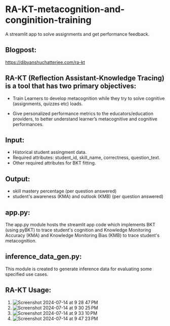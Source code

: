 # RA-KT-metacognition-and-conginition-training
A streamlit app to solve assignments and get performance feedback.

## Blogpost:
https://dibyanshuchatterjee.com/ra-kt

## RA-KT (Reflection Assistant-Knowledge Tracing) is a tool that has two primary objectives: 
- Train Learners to develop metacognition while they try to solve cognitive (assignments, quizzes etc) loads.

- Give personalized performance metrics to the educators/education providers, to better understand learner’s metacognitive and cognitive performances.

## Input:
- Historical student assingment data.
- Required attributes: student_id, skill_name, correctness, question_text.
- Other required attributes for BKT fitting.

## Output:
- skill mastery percentage (per question answered)
- student's awareness (KMA) and outlook (KMB) (per question answered)


## app.py:

The app.py module hosts the streamlit app code which implements BKT (using pyBKT) to trace student's cognition and Knowledge Monitoring Accuracy (KMA) and Knowledge Monitoring Bias (KMB) to trace student's metacognition. 

## inference_data_gen.py:

This module is created to generate inference data for evaluating some specified use cases. 

## RA-KT Usage:

1.
   ![Screenshot 2024-07-14 at 9 28 47 PM](https://github.com/user-attachments/assets/d70541af-a7b6-47c9-83e8-f35f2bcf9d13)
2.
   ![Screenshot 2024-07-14 at 9 30 25 PM](https://github.com/user-attachments/assets/6554fea9-927f-4fe1-a04c-188e3d656a07)
3.
   ![Screenshot 2024-07-14 at 9 33 10 PM](https://github.com/user-attachments/assets/b994c0e8-89b1-458d-b44f-9420b2aad17b)
4.
   ![Screenshot 2024-07-14 at 9 47 23 PM](https://github.com/user-attachments/assets/3113ad31-6bb9-400c-88a6-247b4afeacca)




